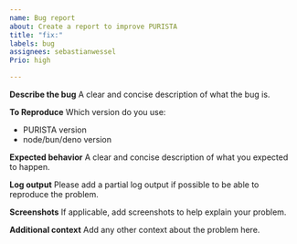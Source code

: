 ```yaml
---
name: Bug report
about: Create a report to improve PURISTA
title: "fix:"
labels: bug
assignees: sebastianwessel
Prio: high

---
```


**Describe the bug**
A clear and concise description of what the bug is.

**To Reproduce**
Which version do you use:

- PURISTA version
- node/bun/deno version

**Expected behavior**
A clear and concise description of what you expected to happen.

**Log output**
Please add a partial log output if possible to be able to reproduce the problem.

**Screenshots**
If applicable, add screenshots to help explain your problem.

**Additional context**
Add any other context about the problem here.
